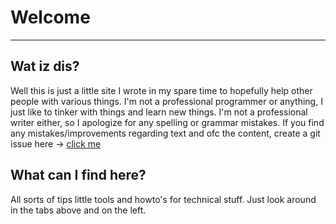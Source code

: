 # Welcome

---

## Wat iz dis?

Well this is just a little site I wrote in my spare time to hopefully help other people with various things. I'm not a professional programmer or anything, I just like to tinker with things and learn new things. I'm not a professional writer either, so I apologize for any spelling or grammar mistakes. If you find any mistakes/improvements regarding text and ofc the content, create a git issue here -> [click me](https://github.com/Dschogo/HowToStuff/issues)

## What can I find here?

All sorts of tips little tools and howto's for technical stuff. Just look around in the tabs above and on the left.
